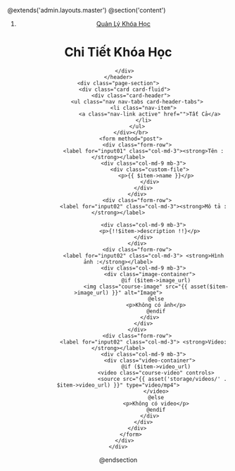 @extends('admin.layouts.master')
@section('content')
<div class="page-inner">
    <header class="page-title-bar">
        <nav aria-label="breadcrumb">
            <ol class="breadcrumb">
                <li class="breadcrumb-item active">
                    <a href="{{ route('courses.index') }}"><i class="breadcrumb-icon fa fa-angle-left mr-2"></i>Quản Lý Khóa Học</a>
                </li>
            </ol>
        </nav>
        <div class="d-md-flex align-items-md-start">
            <h1 class="page-title mr-sm-auto">Chi Tiết Khóa Học</h1>

        </div>
    </header>
    <div class="page-section">
        <div class="card card-fluid">
            <div class="card-header">
                <ul class="nav nav-tabs card-header-tabs">
                    <li class="nav-item">
                        <a class="nav-link active" href="">Tất Cả</a>
                    </li>
                </ul>
            </div></br>
            <form method="post">
                <div class="form-row">
                    <label for="input01" class="col-md-3"><strong>Tên :</strong></label>
                    <div class="col-md-9 mb-3">
                        <div class="custom-file">
                            <p>{{ $item->name }}</p>
                        </div>
                    </div>
                </div>
                <div class="form-row">
                    <label for="input02" class="col-md-3"><strong>Mô tả :</strong></label>

                    <div class="col-md-9 mb-3">
                        <p>{!!$item->description !!}</p>
                    </div>
                </div>
                <div class="form-row">
                    <label for="input02" class="col-md-3"> <strong>Hình ảnh :</strong></label>
                    <div class="col-md-9 mb-3">
                        <div class="image-container">
                            @if ($item->image_url)
                            <img class="course-image" src="{{ asset($item->image_url) }}" alt="Image">
                            @else
                            <p>Không có ảnh</p>
                            @endif
                        </div>
                    </div>
                </div>
                <div class="form-row">
                    <label for="input02" class="col-md-3"> <strong>Video:</strong></label>
                    <div class="col-md-9 mb-3">
                        <div class="video-container">
                            @if ($item->video_url)
                            <video class="course-video" controls>
                                <source src="{{ asset('storage/videos/' . $item->video_url) }}" type="video/mp4">
                            </video>
                            @else
                            <p>Không có video</p>
                            @endif
                        </div>
                    </div>
                </div>
            </form>
        </div>
    </div>
</div>
<style>
    /* Custom CSS for the page */
    .image-container {
        display: flex;
        align-items: center;
    }

    .course-image {
        width: 100px;
        height: 90px;
    }

    .video-container {
        display: flex;
        align-items: center;
    }

    .course-video {
        width: 300px;
        height: 400px;
    }
</style>
@endsection